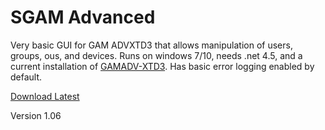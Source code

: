 # SGAM Advanced
Very basic GUI for GAM ADVXTD3 that allows manipulation of users, groups, ous, and devices. Runs on windows 7/10, needs .net 4.5, and a current installation of [GAMADV-XTD3](https://github.com/taers232c/GAMADV-XTD3). Has basic error logging enabled by default.

[Download Latest](https://github.com/RecreationalGarbage/SGAM/releases/download/1.05/SGAM_ADV_1_0_5.zip)

Version 1.06

